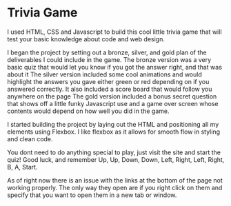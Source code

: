# Trivia Game

I used HTML, CSS and Javascript to build this cool little trivia game that will test your basic knowledge about code and web design.

I began the project by setting out a bronze, silver, and gold plan of the deliverables I could include in the game.
The bronze version was a very basic quiz that would let you know if you got the answer right, and that was about it
The silver version included some cool animations and would highlight the answers you gave either green or red depending on if
you answered correctly. It also included a score board that would follow you anywhere on the page
The gold version included a bonus secret question that shows off a little funky Javascript use and a game over screen whose contents
would depend on how well you did in the game.

I started building the project by laying out the HTML and positioning all my elements using Flexbox.
I like flexbox as it allows for smooth flow in styling and clean code.

You dont need to do anything special to play, just visit the site and start the quiz!
Good luck, and remember Up, Up, Down, Down, Left, Right, Left, Right, B, A, Start.

As of right now there is an issue with the links at the bottom of the page not working properly.
The only way they open are if you right click on them and specify that you want to open them in a new tab or window.
